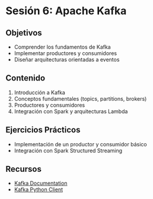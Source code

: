 # Sesión 6: Apache Kafka

## Objetivos
- Comprender los fundamentos de Kafka
- Implementar productores y consumidores
- Diseñar arquitecturas orientadas a eventos

## Contenido
1. Introducción a Kafka
2. Conceptos fundamentales (topics, partitions, brokers)
3. Productores y consumidores
4. Integración con Spark y arquitecturas Lambda

## Ejercicios Prácticos
- Implementación de un productor y consumidor básico
- Integración con Spark Structured Streaming

## Recursos
- [Kafka Documentation](https://kafka.apache.org/documentation/)
- [Kafka Python Client](https://kafka-python.readthedocs.io/en/master/) 
